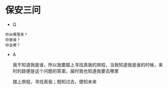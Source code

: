 # 保安三问

- Q

```
你从哪里来？
你是谁？
你去哪？
```

- A

    我不知道我是谁，所以我要踏上寻找真我的旅程，当我知道我是谁的时候，来时的路便是这个问题的答案，届时我也知道我要去哪里
    
    踏上旅程，寻找真我；既知过去，便知未来
